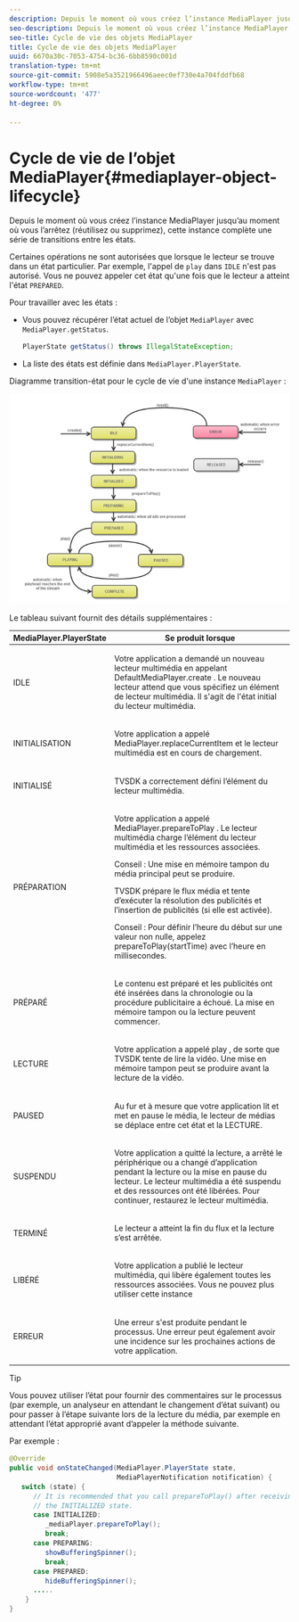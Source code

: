 ```yaml
---
description: Depuis le moment où vous créez l’instance MediaPlayer jusqu’au moment où vous l’arrêtez (réutilisez ou supprimez), cette instance complète une série de transitions entre les états.
seo-description: Depuis le moment où vous créez l’instance MediaPlayer jusqu’au moment où vous l’arrêtez (réutilisez ou supprimez), cette instance complète une série de transitions entre les états.
seo-title: Cycle de vie des objets MediaPlayer
title: Cycle de vie des objets MediaPlayer
uuid: 6670a30c-7053-4754-bc36-6bb8590c001d
translation-type: tm+mt
source-git-commit: 5908e5a3521966496aeec0ef730e4a704fddfb68
workflow-type: tm+mt
source-wordcount: '477'
ht-degree: 0%

---
```



# Cycle de vie de l’objet MediaPlayer{#mediaplayer-object-lifecycle}

Depuis le moment où vous créez l’instance MediaPlayer jusqu’au moment où vous l’arrêtez (réutilisez ou supprimez), cette instance complète une série de transitions entre les états.

Certaines opérations ne sont autorisées que lorsque le lecteur se trouve dans un état particulier. Par exemple, l&#39;appel de `play` dans `IDLE` n&#39;est pas autorisé. Vous ne pouvez appeler cet état qu&#39;une fois que le lecteur a atteint l&#39;état `PREPARED`.

Pour travailler avec les états :

* Vous pouvez récupérer l’état actuel de l’objet `MediaPlayer` avec `MediaPlayer.getStatus`.

   ```java
   PlayerState getStatus() throws IllegalStateException;
   ```

* La liste des états est définie dans `MediaPlayer.PlayerState`.

Diagramme transition-état pour le cycle de vie d&#39;une instance `MediaPlayer` :
<!--<a id="fig_1C55DE3F186F4B36AFFDCDE90379534C"></a>-->

![](assets/player-state-transitions-diagram-android_1.2_web.png)

Le tableau suivant fournit des détails supplémentaires :

<table id="table_426F0093E4214EA88CD72A7796B58DFD"> 
 <thead> 
  <tr> 
   <th colname="col1" class="entry"> MediaPlayer.PlayerState </th> 
   <th colname="col2" class="entry"> Se produit lorsque </th> 
  </tr> 
 </thead>
 <tbody> 
  <tr> 
   <td colname="col1"> <span class="codeph"> IDLE  </span> </td> 
   <td colname="col2"> <p>Votre application a demandé un nouveau lecteur multimédia en appelant <span class="codeph"> DefaultMediaPlayer.create </span>. Le nouveau lecteur attend que vous spécifiez un élément de lecteur multimédia. Il s'agit de l'état initial du lecteur multimédia. </p> </td> 
  </tr> 
  <tr> 
   <td colname="col1"> <span class="codeph"> INITIALISATION  </span> </td> 
   <td colname="col2"> <p>Votre application a appelé <span class="codeph"> MediaPlayer.replaceCurrentItem </span> et le lecteur multimédia est en cours de chargement. </p> </td> 
  </tr> 
  <tr> 
   <td colname="col1"> <span class="codeph"> INITIALISÉ  </span> </td> 
   <td colname="col2"> <p>TVSDK a correctement défini l’élément du lecteur multimédia. </p> </td> 
  </tr> 
  <tr> 
   <td colname="col1"> <span class="codeph"> PRÉPARATION  </span> </td> 
   <td colname="col2"> <p>Votre application a appelé <span class="codeph"> MediaPlayer.prepareToPlay </span>. Le lecteur multimédia charge l’élément du lecteur multimédia et les ressources associées. </p> <p>Conseil :  Une mise en mémoire tampon du média principal peut se produire. </p> <p>TVSDK prépare le flux média et tente d’exécuter la résolution des publicités et l’insertion de publicités (si elle est activée). </p> <p>Conseil :  Pour définir l’heure du début sur une valeur non nulle, appelez <span class="codeph"> prepareToPlay(startTime) </span> avec l’heure en millisecondes. </p> </td> 
  </tr> 
  <tr> 
   <td colname="col1"> <span class="codeph"> PRÉPARÉ  </span> </td> 
   <td colname="col2"> <p>Le contenu est préparé et les publicités ont été insérées dans la chronologie ou la procédure publicitaire a échoué. La mise en mémoire tampon ou la lecture peuvent commencer. </p> </td> 
  </tr> 
  <tr> 
   <td colname="col1"> <span class="codeph"> LECTURE  </span> </td> 
   <td colname="col2"> <p>Votre application a appelé <span class="codeph"> play </span>, de sorte que TVSDK tente de lire la vidéo. Une mise en mémoire tampon peut se produire avant la lecture de la vidéo. </p> </td> 
  </tr> 
  <tr> 
   <td colname="col1"> <span class="codeph"> PAUSED  </span> </td> 
   <td colname="col2"> <p>Au fur et à mesure que votre application lit et met en pause le média, le lecteur de médias se déplace entre cet état et la LECTURE. </p> </td> 
  </tr> 
  <tr> 
   <td colname="col1"> <span class="codeph"> SUSPENDU  </span> </td> 
   <td colname="col2"> <p>Votre application a quitté la lecture, a arrêté le périphérique ou a changé d’application pendant la lecture ou la mise en pause du lecteur. Le lecteur multimédia a été suspendu et des ressources ont été libérées. Pour continuer, restaurez le lecteur multimédia. </p> </td> 
  </tr> 
  <tr> 
   <td colname="col1"> <span class="codeph"> TERMINÉ  </span> </td> 
   <td colname="col2"> <p>Le lecteur a atteint la fin du flux et la lecture s’est arrêtée. </p> </td> 
  </tr> 
  <tr> 
   <td colname="col1"> <span class="codeph"> LIBÉRÉ  </span> </td> 
   <td colname="col2"> <p>Votre application a publié le lecteur multimédia, qui libère également toutes les ressources associées. Vous ne pouvez plus utiliser cette instance </p> </td> 
  </tr> 
  <tr> 
   <td colname="col1"> <span class="codeph"> ERREUR  </span> </td> 
   <td colname="col2"> <p>Une erreur s'est produite pendant le processus. Une erreur peut également avoir une incidence sur les prochaines actions de votre application. </p> </td> 
  </tr> 
 </tbody> 
</table>

>[!TIP]
>
>Vous pouvez utiliser l’état pour fournir des commentaires sur le processus (par exemple, un analyseur en attendant le changement d’état suivant) ou pour passer à l’étape suivante lors de la lecture du média, par exemple en attendant l’état approprié avant d’appeler la méthode suivante.

Par exemple :

```java
@Override 
public void onStateChanged(MediaPlayer.PlayerState state,  
                           MediaPlayerNotification notification) { 
   switch (state) { 
      // It is recommended that you call prepareToPlay() after receiving  
      // the INITIALIZED state. 
      case INITIALIZED: 
         _mediaPlayer.prepareToPlay(); 
         break; 
      case PREPARING: 
         showBufferingSpinner(); 
         break; 
      case PREPARED: 
         hideBufferingSpinner(); 
      ..... 
    } 
}
```

